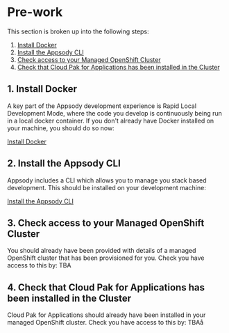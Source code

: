 # Pre-work

This section is broken up into the following steps:

1. [Install Docker](#1-install-docker)
1. [Install the Appsody CLI](#2-install-the-appsody-cli)
1. [Check access to your Managed OpenShift Cluster](#3-check-access-to-your-managed-openshift-cluster)
1. [Check that Cloud Pak for Applications has been installed in the Cluster](#4-check-that-Cloud-Pak-for-Applications-has-been-installed-in-the-Cluster)

## 1. Install Docker

A key part of the Appsody development experience is Rapid Local Development Mode, where the code you develop is continuously being run in a local docker container. If you don't already have Docker installed on your machine, you should do so now:

[Install Docker](https://docs.docker.com/get-started/)

## 2. Install the Appsody CLI

Appsody includes a CLI which allows you to manage you stack based development. This should be installed on your development machine:

[Install the Appsody CLI](https://appsody.dev/docs/getting-started/installation)

## 3. Check access to your Managed OpenShift Cluster

You should already have been provided with details of a managed OpenShift cluster that has been provisioned for you. Check you have access to this by: TBA

## 4. Check that Cloud Pak for Applications has been installed in the Cluster

Cloud Pak for Applications should already have been installed in your managed OpenShift cluster. Check you have access to this by: TBAå

